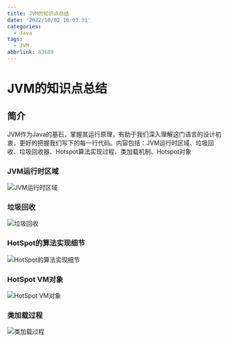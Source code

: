 ```yaml
---
title: JVM的知识点总结
date: '2022/10/02 16:03:31'
categories:
  - Java
tags:
  - JVM
abbrlink: 63689
---
```

# JVM的知识点总结

## 简介

JVM作为Java的基石，掌握其运行原理，有助于我们深入理解这门语言的设计初衷，更好的把握我们写下的每一行代码。内容包括：JVM运行时区域、垃圾回收、垃圾回收器、Hotspot算法实现过程、类加载机制、Hotspot对象

<!--more-->

### JVM运行时区域

![JVM运行时区域](/images/JVM运行时内存区域.png)

### 垃圾回收

![垃圾回收](/images/JVM垃圾回收.png)

### HotSpot的算法实现细节

![HotSpot的算法实现细节](/images/HotSpot的算法实现细节.png)

### HotSpot VM对象

![HotSpot VM对象](/images/HotSpotVM对象.png)

### 类加载过程

![类加载过程](/images/JVM类加载机制.png)